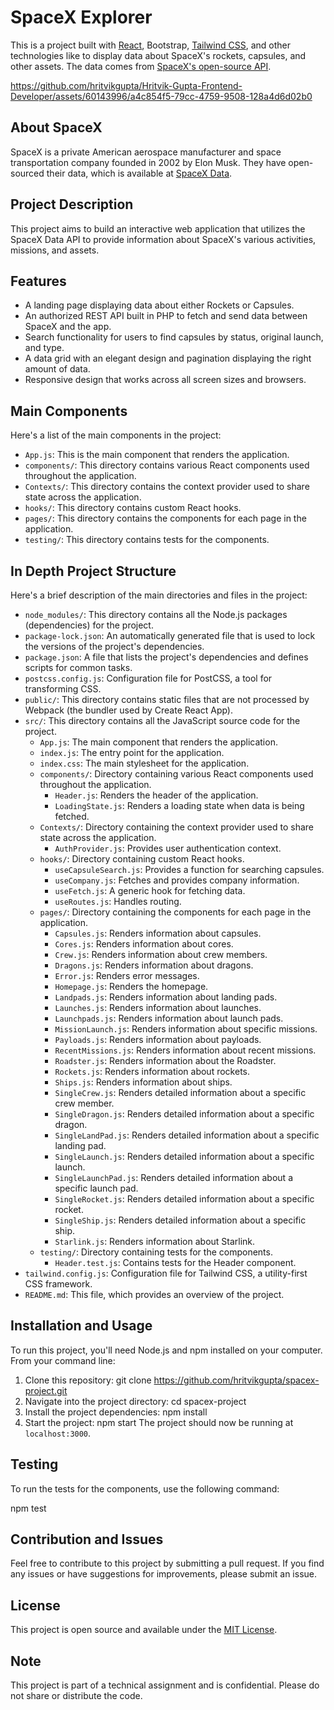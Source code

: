 # SpaceX Explorer

This is a project built with [React](https://reactjs.org/), Bootstrap, [Tailwind CSS](https://tailwindcss.com/), and other technologies like  to display data about SpaceX's rockets, capsules, and other assets. The data comes from [SpaceX's open-source API](https://docs.spacexdata.com/).


https://github.com/hritvikgupta/Hritvik-Gupta-Frontend-Developer/assets/60143996/a4c854f5-79cc-4759-9508-128a4d6d02b0




## About SpaceX

SpaceX is a private American aerospace manufacturer and space transportation company founded in 2002 by Elon Musk. They have open-sourced their data, which is available at [SpaceX Data](https://docs.spacexdata.com/).



## Project Description

This project aims to build an interactive web application that utilizes the SpaceX Data API to provide information about SpaceX's various activities, missions, and assets.

## Features

- A landing page displaying data about either Rockets or Capsules.
- An authorized REST API built in PHP to fetch and send data between SpaceX and the app.
- Search functionality for users to find capsules by status, original launch, and type.
- A data grid with an elegant design and pagination displaying the right amount of data.
- Responsive design that works across all screen sizes and browsers.

## Main Components

Here's a list of the main components in the project:

- `App.js`: This is the main component that renders the application.
- `components/`: This directory contains various React components used throughout the application.
- `Contexts/`: This directory contains the context provider used to share state across the application.
- `hooks/`: This directory contains custom React hooks.
- `pages/`: This directory contains the components for each page in the application.
- `testing/`: This directory contains tests for the components.

## In Depth Project Structure

Here's a brief description of the main directories and files in the project:

- `node_modules/`: This directory contains all the Node.js packages (dependencies) for the project.
- `package-lock.json`: An automatically generated file that is used to lock the versions of the project's dependencies.
- `package.json`: A file that lists the project's dependencies and defines scripts for common tasks.
- `postcss.config.js`: Configuration file for PostCSS, a tool for transforming CSS.
- `public/`: This directory contains static files that are not processed by Webpack (the bundler used by Create React App).
- `src/`: This directory contains all the JavaScript source code for the project.
  - `App.js`: The main component that renders the application.
  - `index.js`: The entry point for the application.
  - `index.css`: The main stylesheet for the application.
  - `components/`: Directory containing various React components used throughout the application.
    - `Header.js`: Renders the header of the application.
    - `LoadingState.js`: Renders a loading state when data is being fetched.
  - `Contexts/`: Directory containing the context provider used to share state across the application.
    - `AuthProvider.js`: Provides user authentication context.
  - `hooks/`: Directory containing custom React hooks.
    - `useCapsuleSearch.js`: Provides a function for searching capsules.
    - `useCompany.js`: Fetches and provides company information.
    - `useFetch.js`: A generic hook for fetching data.
    - `useRoutes.js`: Handles routing.
  - `pages/`: Directory containing the components for each page in the application.
    - `Capsules.js`: Renders information about capsules.
    - `Cores.js`: Renders information about cores.
    - `Crew.js`: Renders information about crew members.
    - `Dragons.js`: Renders information about dragons.
    - `Error.js`: Renders error messages.
    - `Homepage.js`: Renders the homepage.
    - `Landpads.js`: Renders information about landing pads.
    - `Launches.js`: Renders information about launches.
    - `Launchpads.js`: Renders information about launch pads.
    - `MissionLaunch.js`: Renders information about specific missions.
    - `Payloads.js`: Renders information about payloads.
    - `RecentMissions.js`: Renders information about recent missions.
    - `Roadster.js`: Renders information about the Roadster.
    - `Rockets.js`: Renders information about rockets.
    - `Ships.js`: Renders information about ships.
    - `SingleCrew.js`: Renders detailed information about a specific crew member.
    - `SingleDragon.js`: Renders detailed information about a specific dragon.
    - `SingleLandPad.js`: Renders detailed information about a specific landing pad.
    - `SingleLaunch.js`: Renders detailed information about a specific launch.
    - `SingleLaunchPad.js`: Renders detailed information about a specific launch pad.
    - `SingleRocket.js`: Renders detailed information about a specific rocket.
    - `SingleShip.js`: Renders detailed information about a specific ship.
    - `Starlink.js`: Renders information about Starlink.
  - `testing/`: Directory containing tests for the components.
    - `Header.test.js`: Contains tests for the Header component.
- `tailwind.config.js`: Configuration file for Tailwind CSS, a utility-first CSS framework.
- `README.md`: This file, which provides an overview of the project.


## Installation and Usage

To run this project, you'll need Node.js and npm installed on your computer. From your command line:

1. Clone this repository:
git clone https://github.com/hritvikgupta/spacex-project.git
2. Navigate into the project directory:
cd spacex-project
3. Install the project dependencies:
npm install
4. Start the project:
npm start
The project should now be running at `localhost:3000`.

## Testing

To run the tests for the components, use the following command:

npm test

## Contribution and Issues

Feel free to contribute to this project by submitting a pull request. If you find any issues or have suggestions for improvements, please submit an issue.

## License

This project is open source and available under the [MIT License](https://choosealicense.com/licenses/mit/).

## Note

This project is part of a technical assignment and is confidential. Please do not share or distribute the code.
